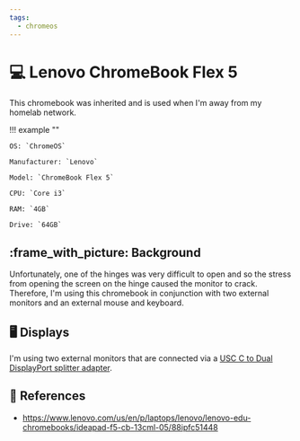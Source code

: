```yaml
---
tags:
  - chromeos
---
```

# :computer: Lenovo ChromeBook Flex 5

This chromebook was inherited and is used when I'm away from my homelab network.

!!! example ""

    OS: `ChromeOS`

    Manufacturer: `Lenovo`

    Model: `ChromeBook Flex 5`

    CPU: `Core i3`

    RAM: `4GB`

    Drive: `64GB`

## :frame_with_picture: Background

Unfortunately, one of the hinges was very difficult to open and so the stress from opening the screen on the hinge caused the monitor to crack.
Therefore, I'm using this chromebook in conjunction with two external monitors and an external mouse and keyboard.

## :desktop_computer: Displays

I'm using two external monitors that are connected via a [USC C to Dual DisplayPort splitter adapter][1].

## :link: References

- <https://www.lenovo.com/us/en/p/laptops/lenovo/lenovo-edu-chromebooks/ideapad-f5-cb-13cml-05/88ipfc51448>

[1]: <https://www.amazon.com/dp/B09NXFG1MP>

